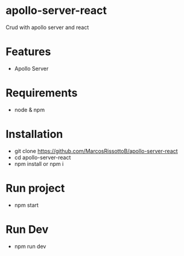 # apollo-server-react

Crud with apollo server and react

# Features

- Apollo Server

# Requirements

- node & npm

# Installation

- git clone https://github.com/MarcosRissottoB/apollo-server-react
- cd apollo-server-react
- npm install or npm i

# Run project

- npm start

# Run Dev

- npm run dev
